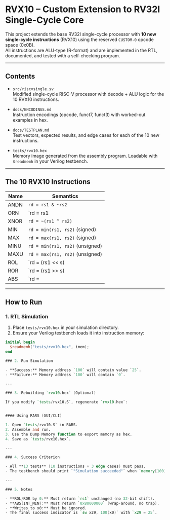 # RVX10 – Custom Extension to RV32I Single-Cycle Core

This project extends the base RV32I single-cycle processor with **10 new single-cycle instructions** (RVX10) using the reserved `CUSTOM-0` opcode space (0x0B).  
All instructions are ALU-type (R-format) and are implemented in the RTL, documented, and tested with a self-checking program.

---

## Contents

- `src/riscvsingle.sv`  
  Modified single-cycle RISC-V processor with decode + ALU logic for the 10 RVX10 instructions.

- `docs/ENCODINGS.md`  
  Instruction encodings (opcode, funct7, funct3) with worked-out examples in hex.

- `docs/TESTPLAN.md`  
  Test vectors, expected results, and edge cases for each of the 10 new instructions.

- `tests/rvx10.hex`  
  Memory image generated from the assembly program. Loadable with `$readmemh` in your Verilog testbench.

---

## The 10 RVX10 Instructions

| Name  | Semantics                                  |
|-------|---------------------------------------------|
| ANDN  | `rd = rs1 & ~rs2`                          |
| ORN   | `rd = rs1 | ~rs2`                          |
| XNOR  | `rd = ~(rs1 ^ rs2)`                        |
| MIN   | `rd = min(rs1, rs2)` (signed)              |
| MAX   | `rd = max(rs1, rs2)` (signed)              |
| MINU  | `rd = min(rs1, rs2)` (unsigned)            |
| MAXU  | `rd = max(rs1, rs2)` (unsigned)            |
| ROL   | `rd = (rs1 << s) | (rs1 >> (32-s))`       |
| ROR   | `rd = (rs1 >> s) | (rs1 << (32-s))`       |
| ABS   | `rd = |rs1|` (rs2 ignored, encode as x0)   |

---

## How to Run

### 1. RTL Simulation
1. Place `tests/rvx10.hex` in your simulation directory.
2. Ensure your Verilog testbench loads it into instruction memory:

```verilog
initial begin
  $readmemh("tests/rvx10.hex", imem);
end

### 2. Run Simulation

- **Success:** Memory address `100` will contain value `25`.
- **Failure:** Memory address `100` will contain `0`.

---

### 3. Rebuilding `rvx10.hex` (Optional)

If you modify `tests/rvx10.S`, regenerate `rvx10.hex`:


#### Using RARS (GUI/CLI)

1. Open `tests/rvx10.S` in RARS.
2. Assemble and run.
3. Use the Dump Memory function to export memory as hex.
4. Save as `tests/rvx10.hex`.

---

### 4. Success Criterion

- All **13 tests** (10 instructions + 3 edge cases) must pass.
- The testbench should print `"Simulation succeeded"` when `memory[100] == 25`.

---

### 5. Notes

- **ROL/ROR by 0:** Must return `rs1` unchanged (no 32-bit shift).
- **ABS(INT_MIN):** Must return `0x80000000` (wrap-around, no trap).
- **Writes to x0:** Must be ignored.
- The final success indicator is `sw x29, 100(x0)` with `x29 = 25`.


